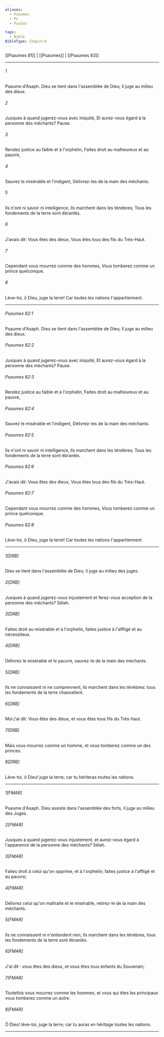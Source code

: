 ```yaml
---
aliases:
  - Psaumes
  - Ps
  - Psalms

tags:
  - Bible
BibleType: Chapitre
---
```

[[Psaumes 81]] | [[Psaumes]] | [[Psaumes 83]]

---
###### 1
Psaume d'Asaph. Dieu se tient dans l'assemblée de Dieu; Il juge au milieu des dieux.
###### 2
Jusques à quand jugerez-vous avec iniquité, Et aurez-vous égard à la personne des méchants? Pause.
###### 3
Rendez justice au faible et à l'orphelin, Faites droit au malheureux et au pauvre,
###### 4
Sauvez le misérable et l'indigent, Délivrez-les de la main des méchants.
###### 5
Ils n'ont ni savoir ni intelligence, Ils marchent dans les ténèbres; Tous les fondements de la terre sont ébranlés.
###### 6
J'avais dit: Vous êtes des dieux, Vous êtes tous des fils du Très-Haut.
###### 7
Cependant vous mourrez comme des hommes, Vous tomberez comme un prince quelconque.
###### 8
Lève-toi, ô Dieu, juge la terre! Car toutes les nations t'appartiennent.

---
###### Psaumes 82:1
Psaume d'Asaph. Dieu se tient dans l'assemblée de Dieu; Il juge au milieu des dieux.
###### Psaumes 82:2
Jusques à quand jugerez-vous avec iniquité, Et aurez-vous égard à la personne des méchants? Pause.
###### Psaumes 82:3
Rendez justice au faible et à l'orphelin, Faites droit au malheureux et au pauvre,
###### Psaumes 82:4
Sauvez le misérable et l'indigent, Délivrez-les de la main des méchants.
###### Psaumes 82:5
Ils n'ont ni savoir ni intelligence, Ils marchent dans les ténèbres; Tous les fondements de la terre sont ébranlés.
###### Psaumes 82:6
J'avais dit: Vous êtes des dieux, Vous êtes tous des fils du Très-Haut.
###### Psaumes 82:7
Cependant vous mourrez comme des hommes, Vous tomberez comme un prince quelconque.
###### Psaumes 82:8
Lève-toi, ô Dieu, juge la terre! Car toutes les nations t'appartiennent.

---
###### 1[DRB]
Dieu se tient dans l'assemblée de Dieu; il juge au milieu des juges.
###### 2[DRB]
Jusques à quand jugerez-vous injustement et ferez-vous acception de la personne des méchants? Sélah.
###### 3[DRB]
Faites droit au misérable et à l'orphelin, faites justice à l'affligé et au nécessiteux.
###### 4[DRB]
Délivrez le misérable et le pauvre, sauvez-le de la main des méchants.
###### 5[DRB]
Ils ne connaissent ni ne comprennent, ils marchent dans les ténèbres: tous les fondements de la terre chancellent.
###### 6[DRB]
Moi j'ai dit: Vous êtes des dieux, et vous êtes tous fils du Très-haut.
###### 7[DRB]
Mais vous mourrez comme un homme, et vous tomberez comme un des princes.
###### 8[DRB]
Lève-toi, ô Dieu! juge la terre; car tu hériteras toutes les nations.

---
###### 1[FMAR]
Psaume d'Asaph. Dieu assiste dans l'assemblée des forts, il juge au milieu des Juges.
###### 2[FMAR]
Jusques à quand jugerez-vous injustement, et aurez-vous égard à l'apparence de la personne des méchants? Sélah.
###### 3[FMAR]
Faites droit à celui qu'on opprime, et à l'orphelin; faites justice à l'affligé et au pauvre;
###### 4[FMAR]
Délivrez celui qu'on maltraite et le misérable, retirez-le de la main des méchants.
###### 5[FMAR]
Ils ne connaissent ni n'entendent rien; ils marchent dans les ténèbres, tous les fondements de la terre sont ébranlés.
###### 6[FMAR]
J'ai dit : vous êtes des dieux, et vous êtes tous enfants du Souverain;
###### 7[FMAR]
Toutefois vous mourrez comme les hommes, et vous qui êtes les principaux vous tomberez comme un autre.
###### 8[FMAR]
Ô Dieu! lève-toi, juge la terre; car tu auras en héritage toutes les nations.

---
